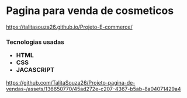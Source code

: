 <h1>Pagina para venda de cosmeticos</h1>

https://talitasouza26.github.io/Projeto-E-commerce/


<h3> Tecnologias usadas
  <ul>
    <li>
      HTML
    </li>
    <li>
      CSS
    </li>
    <li>
      JACASCRIPT
    </li>
  </ul>
</h3>


https://github.com/TalitaSouza26/Projeto-pagina-de-vendas-/assets/136650770/45ad272e-c207-4367-b5ab-8a04071429a4

